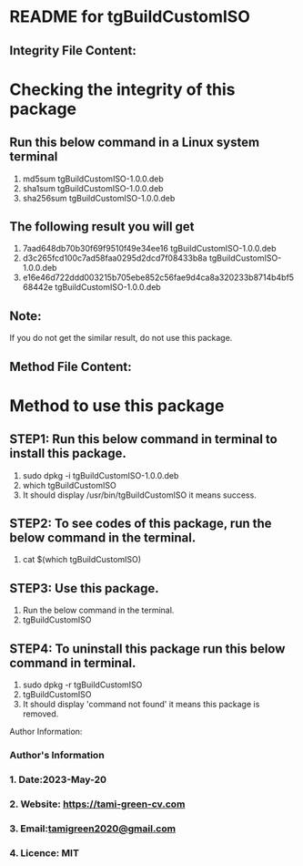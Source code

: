 # README for tgBuildCustomISO
## Integrity File Content:
# Checking the integrity of this package
##  Run this below command in a Linux system terminal
1. md5sum tgBuildCustomISO-1.0.0.deb
2. sha1sum tgBuildCustomISO-1.0.0.deb
3. sha256sum tgBuildCustomISO-1.0.0.deb

## The following result you will get
1. 7aad648db70b30f69f9510f49e34ee16  tgBuildCustomISO-1.0.0.deb
2. d3c265fcd100c7ad58faa0295d2dcd7f08433b8a  tgBuildCustomISO-1.0.0.deb
3. e16e46d722ddd003215b705ebe852c56fae9d4ca8a320233b8714b4bf568442e  tgBuildCustomISO-1.0.0.deb

## Note:
If you do not get the similar result, do not use this package.

## Method File Content:
# Method to use this package
## STEP1: Run this below command in terminal to install this package.
1. sudo dpkg -i tgBuildCustomISO-1.0.0.deb
2. which tgBuildCustomISO
3. It should display /usr/bin/tgBuildCustomISO it means success.

## STEP2: To see codes of this package, run the below command in the terminal.
1. cat $(which tgBuildCustomISO)

## STEP3: Use this package.
1. Run the below command in the terminal.
2. tgBuildCustomISO

## STEP4: To uninstall this package run this below command in terminal.
1. sudo dpkg -r tgBuildCustomISO
2. tgBuildCustomISO
3. It should display 'command not found' it means this package is removed.

Author Information:
### Author's Information
### 1. Date:2023-May-20
### 2. Website: https://tami-green-cv.com
### 3. Email:tamigreen2020@gmail.com
### 4. Licence: MIT

